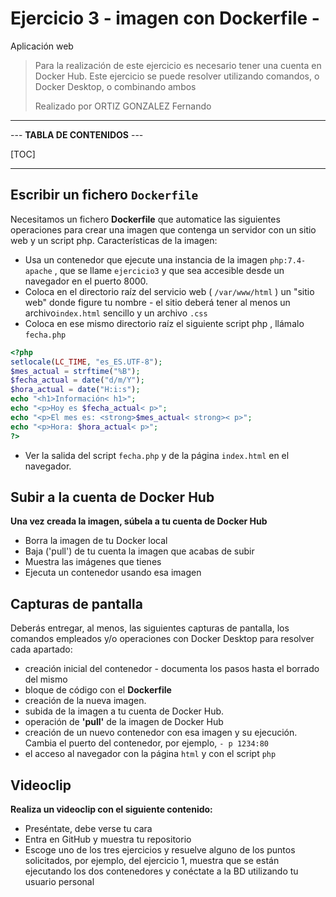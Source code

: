 # Ejercicio 3 - imagen con Dockerfile -
Aplicación web

> Para la realización de este ejercicio es necesario tener una cuenta en
> Docker Hub.
> Este ejercicio se puede resolver utilizando comandos, o Docker Desktop,
> o combinando ambos
>
> Realizado por ORTIZ GONZALEZ Fernando

----------------------------

--- **TABLA DE CONTENIDOS** ---

[TOC]

-----------------------------------

## Escribir un fichero ``Dockerfile``

Necesitamos un fichero **Dockerfile** que automatice las siguientes
operaciones para crear una imagen que contenga un servidor con un sitio
web y un script php. Características de la imagen:

- Usa un contenedor que ejecute una instancia de la imagen ``php:7.4-
  apache`` , que se llame ``ejercicio3`` y que sea accesible desde un
  navegador en el puerto 8000.
- Coloca en el directorio raíz del servicio web ( ``/var/www/html`` ) un "sitio
  web" donde figure tu nombre - el sitio deberá tener al menos un
  archivo``index.html`` sencillo y un archivo ``.css``
- Coloca en ese mismo directorio raíz el siguiente script php , llámalo
  ``fecha.php``



```php
<?php
setlocale(LC_TIME, "es_ES.UTF-8");
$mes_actual = strftime("%B");
$fecha_actual = date("d/m/Y");
$hora_actual = date("H:i:s");
echo "<h1>Información< h1>";
echo "<p>Hoy es $fecha_actual< p>";
echo "<p>El mes es: <strong>$mes_actual< strong>< p>";
echo "<p>Hora: $hora_actual< p>";
?>
```



- Ver la salida del script ``fecha.php`` y de la página ``index.html`` en el
  navegador.



## Subir a la cuenta de Docker Hub

**Una vez creada la imagen, súbela a tu cuenta de Docker Hub**

- Borra la imagen de tu Docker local
- Baja ('pull') de tu cuenta la imagen que acabas de subir
- Muestra las imágenes que tienes
- Ejecuta un contenedor usando esa imagen



## Capturas de pantalla

Deberás entregar, al menos, las siguientes capturas de pantalla, los
comandos empleados y/o operaciones con Docker Desktop para resolver
cada apartado:

- creación inicial del contenedor - documenta los pasos hasta el borrado del mismo
- bloque de código con el **Dockerfile**
- creación de la nueva imagen.
- subida de la imagen a tu cuenta de Docker Hub.
- operación de **'pull'** de la imagen de Docker Hub
- creación de un nuevo contenedor con esa imagen y su ejecución. Cambia el puerto del contenedor, por ejemplo, ``- p 1234:80``
- el acceso al navegador con la página ``html`` y con el script ``php``





## Videoclip

**Realiza un videoclip con el siguiente contenido:**

- Preséntate, debe verse tu cara
- Entra en GitHub y muestra tu repositorio
- Escoge uno de los tres ejercicios y resuelve alguno de los puntos solicitados, por ejemplo, del ejercicio 1, muestra que se están ejecutando los dos contenedores y conéctate a la BD utilizando tu usuario personal